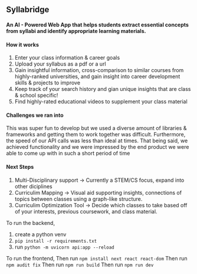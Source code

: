 ## Syllabridge

#### An AI - Powered Web App that helps students extract essential concepts from syllabi and identify appropriate learning materials.

#### How it works 
1. Enter your class information & career goals
2. Upload your syllabus as a pdf or a url
3. Gain insightful information, cross-comparison to similar courses from highly-ranked universities, and gain insight into career development skills & projects to improve
4. Keep track of your search history and gian unique insights that are class & school specific!
5. Find highly-rated educational videos to supplement your class material

#### Challenges we ran into
This was super fun to develop but we used a diverse amount of libraries & frameworks and getting them to work together was difficult. Furthermore, the speed of our API calls was less than ideal at times. That being said, we achieved functionality and we were impressed by the end product we were able to come up with in such a short period of time

#### Next Steps
1. Multi-Disciplinary support -> Currently a STEM/CS focus, expand into other diciplines
2. Curriculim Mapping -> Visual aid supporting insights, connections of topics between classes using a graph-like structure.
3. Curriculim Optimization Tool -> Decide which classes to take based off of your interests, previous coursework, and class material.


To run the backend,
1. create a python venv
2. `pip install -r requirements.txt`
3. run `python -m uvicorn api:app --reload`


To run the frontend,
Then run ```npm install next react react-dom```
Then run ```npm audit fix```
Then run ```npm run build```
Then run ```npm run dev```
